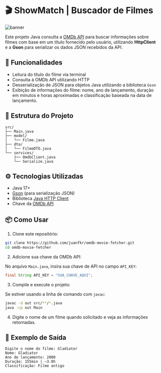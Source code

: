 # 🎬 ShowMatch | Buscador de Filmes

  ![banner](https://github.com/user-attachments/assets/b94cbf37-60e5-44d3-8142-856be516d9b5)

Este projeto Java consulta a [OMDb API](https://www.omdbapi.com/) para buscar informações 
sobre filmes com base em um título fornecido pelo usuário, utilizando **HttpClient** e
a **Gson** para serializar os dados JSON recebidos da API.

## 🧠 Funcionalidades
- Leitura do título do filme via terminal
- Consulta à OMDb API utilizando HTTP
- Desserialização de JSON para objetos Java utilizando a biblioteca `Gson`
- Exibição de informações do filme: nome, ano de lançamento, duração em minutos e horas aproximadas e classificação baseada na data de lançamento.

## 📁 Estrutura do Projeto
```
src/
├── Main.java
├── model/
│   └── Filme.java
├── dto/
│   └── FilmeDTO.java
└── services/
    ├── OmdbClient.java
    └── Serialize.java
```

## ⚙️ Tecnologias Utilizadas
- Java 17+
- [Gson](https://github.com/google/gson) (para serialização JSON)
- Biblioteca [Java HTTP Client](https://docs.oracle.com/en/java/javase/17/docs/api/java.net.http/java/net/http/HttpClient.html)
- Chave da [OMDb API](https://www.omdbapi.com/apikey.aspx)

## 📦 Como Usar

1. Clone este repositório:
```bash
git clone https://github.com/juanfkr/omdb-movie-fetcher.git
cd omdb-movie-fetcher
```

2. Adicione sua chave da OMDb API:

No arquivo `Main.java`, insira sua chave de API no campo `API_KEY`:
```java
final String API_KEY = "SUA_CHAVE_AQUI";
```

3. Compile e execute o projeto:

Se estiver usando a linha de comando com `javac`:
```bash
javac -d out src/**/*.java
java -cp out Main
```

4. Digite o nome de um filme quando solicitado e veja as informações retornadas.

## 📌 Exemplo de Saída
```
Digite o nome do filme: Gladiator
Nome: Gladiator
Ano de lançamento: 2000
Duração: 155min | ~3.0h
Classificação: Filme antigo
```
